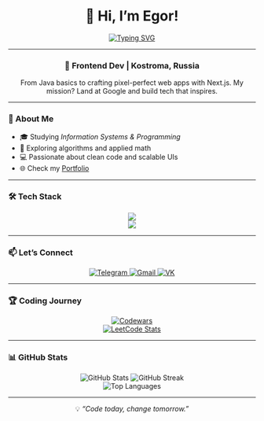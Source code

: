 <div align="center">
  <h1>👋 Hi, I’m Egor!</h1>
  <a href="https://git.io/typing-svg">
    <img src="https://readme-typing-svg.herokuapp.com?font=Helvetica&weight=600&size=30&pause=1000&color=1A73E8&vCenter=true&width=350&lines=Frontend+Developer;Chasing+Google+Dreams" alt="Typing SVG" />
  </a>
</div>

---

<div align="center">
  <h3>🚀 Frontend Dev | Kostroma, Russia</h3>
  <p>From Java basics to crafting pixel-perfect web apps with Next.js. My mission? Land at Google and build tech that inspires.</p>
</div>

---

### 🌟 About Me
- 🎓 Studying *Information Systems & Programming*  
- 🌱 Exploring algorithms and applied math  
- 💻 Passionate about clean code and scalable UIs  
- 🌐 Check my [Portfolio](https://portfolio-4lt2jashg-flavokrkkks-projects.vercel.app)  

---

### 🛠 Tech Stack
<div align="center">
  <img src="https://skillicons.dev/icons?i=js,ts,react,nextjs,redux,nodejs,express,nestjs,postgres,docker,git" /><br>
  <img src="https://skillicons.dev/icons?i=html,css,figma,photoshop,linux" />
</div>

---

### 📫 Let’s Connect
<div align="center">
  <a href="https://t.me/flavokrkkk" target="_blank">
    <img src="https://img.shields.io/badge/Telegram-1A73E8?style=flat&logo=telegram&logoColor=white" alt="Telegram"/>
  </a>
  <a href="mailto:egoryarovitsyn1@gmail.com" target="_blank">
    <img src="https://img.shields.io/badge/Gmail-red?style=flat&logo=gmail&logoColor=white" alt="Gmail"/>
  </a>
  <a href="https://vk.com/egor__yar" target="_blank">
    <img src="https://img.shields.io/badge/VK-0077FF?style=flat&logo=vk&logoColor=white" alt="VK"/>
  </a>
</div>

---

### 🏆 Coding Journey
<div align="center">
  <a href="https://www.codewars.com/users/flavokrkkk" target="_blank">
    <img src="https://www.codewars.com/users/flavokrkkk/badges/small" alt="Codewars"/>
  </a>
  <br>
  <a href="https://leetcode.com/u/flavokrkkk/" target="_blank">
    <img src="https://leetcard.jacoblin.cool/flavokrkkk?theme=dark&font=Helvetica&ext=heatmap" alt="LeetCode Stats"/>
  </a>
</div>

---

### 📊 GitHub Stats
<div align="center">
  <img src="https://github-readme-stats.vercel.app/api?username=flavokrkkk&show_icons=true&theme=dracula&hide_border=true" alt="GitHub Stats"/>
  <img src="https://github-readme-streak-stats.herokuapp.com/?user=flavokrkkk&theme=dracula&hide_border=true" alt="GitHub Streak"/>
  <br>
  <img src="https://github-readme-stats.vercel.app/api/top-langs/?username=flavokrkkk&layout=compact&theme=dracula&hide_border=true" alt="Top Languages"/>
</div>

---

<div align="center">
  <p>💡 <i>“Code today, change tomorrow.”</i></p>
</div>
